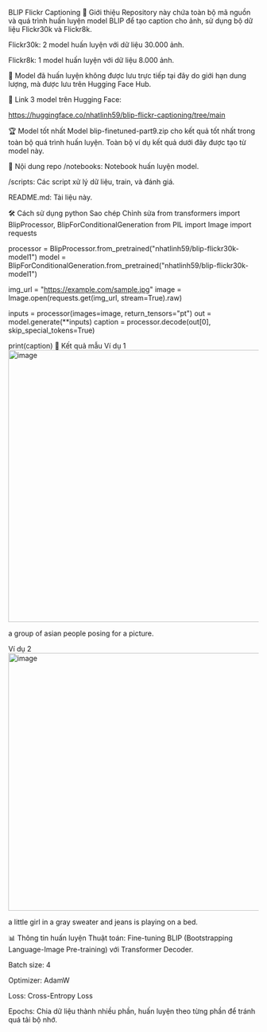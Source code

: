 BLIP Flickr Captioning
📌 Giới thiệu
Repository này chứa toàn bộ mã nguồn và quá trình huấn luyện model BLIP để tạo caption cho ảnh, sử dụng bộ dữ liệu Flickr30k và Flickr8k.

Flickr30k: 2 model huấn luyện với dữ liệu 30.000 ảnh.

Flickr8k: 1 model huấn luyện với dữ liệu 8.000 ảnh.

📂 Model đã huấn luyện không được lưu trực tiếp tại đây do giới hạn dung lượng, mà được lưu trên Hugging Face Hub.

🔗 Link 3 model trên Hugging Face:

https://huggingface.co/nhatlinh59/blip-flickr-captioning/tree/main

🏆 Model tốt nhất
Model blip-finetuned-part9.zip cho kết quả tốt nhất trong toàn bộ quá trình huấn luyện.
Toàn bộ ví dụ kết quả dưới đây được tạo từ model này.

📂 Nội dung repo
/notebooks: Notebook huấn luyện model.

/scripts: Các script xử lý dữ liệu, train, và đánh giá.

README.md: Tài liệu này.

🛠 Cách sử dụng
python
Sao chép
Chỉnh sửa
from transformers import BlipProcessor, BlipForConditionalGeneration
from PIL import Image
import requests

processor = BlipProcessor.from_pretrained("nhatlinh59/blip-flickr30k-model1")
model = BlipForConditionalGeneration.from_pretrained("nhatlinh59/blip-flickr30k-model1")

img_url = "https://example.com/sample.jpg"
image = Image.open(requests.get(img_url, stream=True).raw)

inputs = processor(images=image, return_tensors="pt")
out = model.generate(**inputs)
caption = processor.decode(out[0], skip_special_tokens=True)

print(caption)
📸 Kết quả mẫu
Ví dụ 1
<img width="1054" height="546" alt="image" src="https://github.com/user-attachments/assets/cb806f81-0dd2-4c76-a1a6-c49aa1b5d475" />

a group of asian people posing for a picture.

Ví dụ 2
<img width="621" height="517" alt="image" src="https://github.com/user-attachments/assets/9b9e4fe3-c184-4c72-a313-fcc047a5c95d" />

a little girl in a gray sweater and jeans is playing on a bed.

📊 Thông tin huấn luyện
Thuật toán: Fine-tuning BLIP (Bootstrapping Language-Image Pre-training) với Transformer Decoder.

Batch size: 4

Optimizer: AdamW

Loss: Cross-Entropy Loss

Epochs: Chia dữ liệu thành nhiều phần, huấn luyện theo từng phần để tránh quá tải bộ nhớ.

